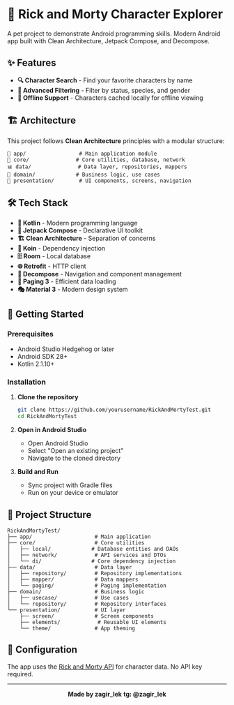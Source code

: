 # 🚀 Rick and Morty Character Explorer

A pet project to demonstrate Android programming skills. Modern Android app built with Clean Architecture, Jetpack Compose, and Decompose.

## ✨ Features

- **🔍 Character Search** - Find your favorite characters by name
- **🎯 Advanced Filtering** - Filter by status, species, and gender
- **💾 Offline Support** - Characters cached locally for offline viewing

## 🏗️ Architecture

This project follows **Clean Architecture** principles with a modular structure:

```
📱 app/                 # Main application module
🔧 core/               # Core utilities, database, network
📊 data/               # Data layer, repositories, mappers
🎯 domain/             # Business logic, use cases
🎨 presentation/        # UI components, screens, navigation
```

## 🛠️ Tech Stack

- **🔄 Kotlin** - Modern programming language
- **🎨 Jetpack Compose** - Declarative UI toolkit
- **🏗️ Clean Architecture** - Separation of concerns
- **💉 Koin** - Dependency injection
- **🗄️ Room** - Local database
- **🌐 Retrofit** - HTTP client
- **📱 Decompose** - Navigation and component management
- **📄 Paging 3** - Efficient data loading
- **🎭 Material 3** - Modern design system

## 🚀 Getting Started

### Prerequisites

- Android Studio Hedgehog or later
- Android SDK 28+
- Kotlin 2.1.10+

### Installation

1. **Clone the repository**
   ```bash
   git clone https://github.com/yourusername/RickAndMortyTest.git
   cd RickAndMortyTest
   ```

2. **Open in Android Studio**
   - Open Android Studio
   - Select "Open an existing project"
   - Navigate to the cloned directory

3. **Build and Run**
   - Sync project with Gradle files
   - Run on your device or emulator

## 📁 Project Structure

```
RickAndMortyTest/
├── app/                    # Main application
├── core/                   # Core utilities
│   ├── local/             # Database entities and DAOs
│   ├── network/            # API services and DTOs
│   └── di/                # Core dependency injection
├── data/                   # Data layer
│   ├── repository/         # Repository implementations
│   ├── mapper/             # Data mappers
│   └── paging/             # Paging implementation
├── domain/                 # Business logic
│   ├── usecase/            # Use cases
│   └── repository/         # Repository interfaces
└── presentation/           # UI layer
    ├── screen/             # Screen components
    ├── elements/            # Reusable UI elements
    └── theme/              # App theming
```

## 🔧 Configuration

The app uses the [Rick and Morty API](https://rickandmortyapi.com/) for character data. No API key required.

---

<div align="center">

**Made by zagir_lek**
**tg: @zagir_lek**

</div>
